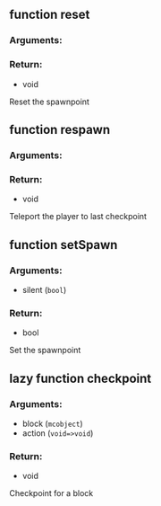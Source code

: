 ## function reset
### Arguments:

### Return:
- void


Reset the spawnpoint

## function respawn
### Arguments:

### Return:
- void


Teleport the player to last checkpoint

## function setSpawn
### Arguments:
- silent (`bool`)
### Return:
- bool


Set the spawnpoint

## lazy function checkpoint
### Arguments:
- block (`mcobject`)
- action (`void=>void`)
### Return:
- void


Checkpoint for a block


